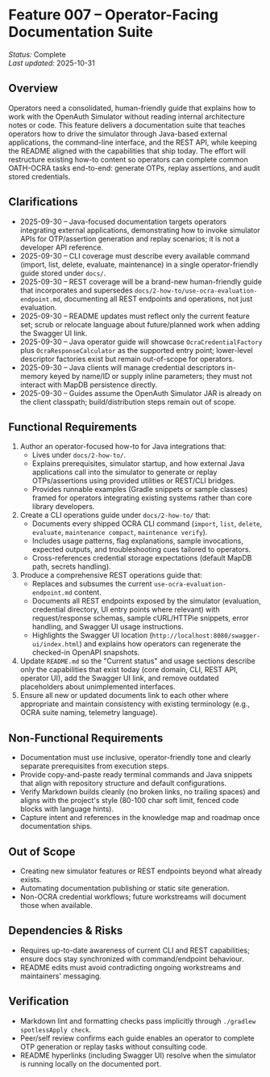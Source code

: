 # Feature 007 – Operator-Facing Documentation Suite

_Status:_ Complete  
_Last updated:_ 2025-10-31

## Overview
Operators need a consolidated, human-friendly guide that explains how to work with the OpenAuth Simulator without reading internal architecture notes or code. This feature delivers a documentation suite that teaches operators how to drive the simulator through Java-based external applications, the command-line interface, and the REST API, while keeping the README aligned with the capabilities that ship today. The effort will restructure existing how-to content so operators can complete common OATH-OCRA tasks end-to-end: generate OTPs, replay assertions, and audit stored credentials.

## Clarifications
- 2025-09-30 – Java-focused documentation targets operators integrating external applications, demonstrating how to invoke simulator APIs for OTP/assertion generation and replay scenarios; it is not a developer API reference.
- 2025-09-30 – CLI coverage must describe every available command (import, list, delete, evaluate, maintenance) in a single operator-friendly guide stored under `docs/`.
- 2025-09-30 – REST coverage will be a brand-new human-friendly guide that incorporates and supersedes `docs/2-how-to/use-ocra-evaluation-endpoint.md`, documenting all REST endpoints and operations, not just evaluation.
- 2025-09-30 – README updates must reflect only the current feature set; scrub or relocate language about future/planned work when adding the Swagger UI link.
- 2025-09-30 – Java operator guide will showcase `OcraCredentialFactory` plus `OcraResponseCalculator` as the supported entry point; lower-level descriptor factories exist but remain out-of-scope for operators.
- 2025-09-30 – Java clients will manage credential descriptors in-memory keyed by name/ID or supply inline parameters; they must not interact with MapDB persistence directly.
- 2025-09-30 – Guides assume the OpenAuth Simulator JAR is already on the client classpath; build/distribution steps remain out of scope.

## Functional Requirements
1. Author an operator-focused how-to for Java integrations that:
   - Lives under `docs/2-how-to/`.
   - Explains prerequisites, simulator startup, and how external Java applications call into the simulator to generate or replay OTPs/assertions using provided utilities or REST/CLI bridges.
   - Provides runnable examples (Gradle snippets or sample classes) framed for operators integrating existing systems rather than core library developers.
2. Create a CLI operations guide under `docs/2-how-to/` that:
   - Documents every shipped OCRA CLI command (`import`, `list`, `delete`, `evaluate`, `maintenance compact`, `maintenance verify`).
   - Includes usage patterns, flag explanations, sample invocations, expected outputs, and troubleshooting cues tailored to operators.
   - Cross-references credential storage expectations (default MapDB path, secrets handling).
3. Produce a comprehensive REST operations guide that:
   - Replaces and subsumes the current `use-ocra-evaluation-endpoint.md` content.
   - Documents all REST endpoints exposed by the simulator (evaluation, credential directory, UI entry points where relevant) with request/response schemas, sample cURL/HTTPie snippets, error handling, and Swagger UI usage instructions.
   - Highlights the Swagger UI location (`http://localhost:8080/swagger-ui/index.html`) and explains how operators can regenerate the checked-in OpenAPI snapshots.
4. Update `README.md` so the "Current status" and usage sections describe only the capabilities that exist today (core domain, CLI, REST API, operator UI), add the Swagger UI link, and remove outdated placeholders about unimplemented interfaces.
5. Ensure all new or updated documents link to each other where appropriate and maintain consistency with existing terminology (e.g., OCRA suite naming, telemetry language).

## Non-Functional Requirements
- Documentation must use inclusive, operator-friendly tone and clearly separate prerequisites from execution steps.
- Provide copy-and-paste ready terminal commands and Java snippets that align with repository structure and default configurations.
- Verify Markdown builds cleanly (no broken links, no trailing spaces) and aligns with the project's style (80-100 char soft limit, fenced code blocks with language hints).
- Capture intent and references in the knowledge map and roadmap once documentation ships.

## Out of Scope
- Creating new simulator features or REST endpoints beyond what already exists.
- Automating documentation publishing or static site generation.
- Non-OCRA credential workflows; future workstreams will document those when available.

## Dependencies & Risks
- Requires up-to-date awareness of current CLI and REST capabilities; ensure docs stay synchronized with command/endpoint behaviour.
- README edits must avoid contradicting ongoing workstreams and maintainers' messaging.

## Verification
- Markdown lint and formatting checks pass implicitly through `./gradlew spotlessApply check`.
- Peer/self review confirms each guide enables an operator to complete OTP generation or replay tasks without consulting code.
- README hyperlinks (including Swagger UI) resolve when the simulator is running locally on the documented port.
